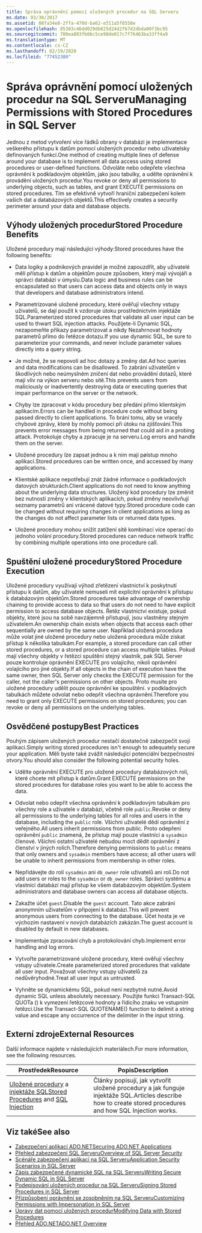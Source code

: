 ```yaml
---
title: Správa oprávnění pomocí uložených procedur na SQL Serveru
ms.date: 03/30/2017
ms.assetid: 08fa34e8-2ffa-470d-ba62-e511a5f8558e
ms.openlocfilehash: 85383c46dd029db825d24d2f67d2dbda00f3bc95
ms.sourcegitcommit: 700ea803fb06c5ce98de017c7f76463ba33ff4a9
ms.translationtype: MT
ms.contentlocale: cs-CZ
ms.lasthandoff: 02/19/2020
ms.locfileid: "77452380"
---
```

# <a name="managing-permissions-with-stored-procedures-in-sql-server"></a><span data-ttu-id="d471d-102">Správa oprávnění pomocí uložených procedur na SQL Serveru</span><span class="sxs-lookup"><span data-stu-id="d471d-102">Managing Permissions with Stored Procedures in SQL Server</span></span>
<span data-ttu-id="d471d-103">Jednou z metod vytvoření více řádků obrany v databázi je implementace veškerého přístupu k datům pomocí uložených procedur nebo uživatelsky definovaných funkcí.</span><span class="sxs-lookup"><span data-stu-id="d471d-103">One method of creating multiple lines of defense around your database is to implement all data access using stored procedures or user-defined functions.</span></span> <span data-ttu-id="d471d-104">Odvoláte nebo odepřete všechna oprávnění k podkladovým objektům, jako jsou tabulky, a udělte oprávnění k provádění uložených procedur.</span><span class="sxs-lookup"><span data-stu-id="d471d-104">You revoke or deny all permissions to underlying objects, such as tables, and grant EXECUTE permissions on stored procedures.</span></span> <span data-ttu-id="d471d-105">Tím se efektivně vytvoří hraniční zabezpečení kolem vašich dat a databázových objektů.</span><span class="sxs-lookup"><span data-stu-id="d471d-105">This effectively creates a security perimeter around your data and database objects.</span></span>  
  
## <a name="stored-procedure-benefits"></a><span data-ttu-id="d471d-106">Výhody uložených procedur</span><span class="sxs-lookup"><span data-stu-id="d471d-106">Stored Procedure Benefits</span></span>  
 <span data-ttu-id="d471d-107">Uložené procedury mají následující výhody:</span><span class="sxs-lookup"><span data-stu-id="d471d-107">Stored procedures have the following benefits:</span></span>  
  
- <span data-ttu-id="d471d-108">Data logiky a podnikových pravidel je možné zapouzdřit, aby uživatelé měli přístup k datům a objektům pouze způsobem, který mají vývojáři a správci databází v úmyslu.</span><span class="sxs-lookup"><span data-stu-id="d471d-108">Data logic and business rules can be encapsulated so that users can access data and objects only in ways that developers and database administrators intend.</span></span>  
  
- <span data-ttu-id="d471d-109">Parametrizované uložené procedury, které ověřují všechny vstupy uživatelů, se dají použít k vzdoruje útoku prostřednictvím injektáže SQL.</span><span class="sxs-lookup"><span data-stu-id="d471d-109">Parameterized stored procedures that validate all user input can be used to thwart SQL injection attacks.</span></span> <span data-ttu-id="d471d-110">Použijete-li Dynamic SQL, nezapomeňte příkazy parametrizovat a nikdy Nezahrnovat hodnoty parametrů přímo do řetězce dotazu.</span><span class="sxs-lookup"><span data-stu-id="d471d-110">If you use dynamic SQL, be sure to parameterize your commands, and never include parameter values directly into a query string.</span></span>  
  
- <span data-ttu-id="d471d-111">Je možné, že se nepovolí ad hoc dotazy a změny dat.</span><span class="sxs-lookup"><span data-stu-id="d471d-111">Ad hoc queries and data modifications can be disallowed.</span></span> <span data-ttu-id="d471d-112">To zabrání uživatelům v škodlivých nebo neúmyslném zničení dat nebo provádění dotazů, které mají vliv na výkon serveru nebo sítě.</span><span class="sxs-lookup"><span data-stu-id="d471d-112">This prevents users from maliciously or inadvertently destroying data or executing queries that impair performance on the server or the network.</span></span>  
  
- <span data-ttu-id="d471d-113">Chyby lze zpracovat v kódu procedury bez předání přímo klientským aplikacím.</span><span class="sxs-lookup"><span data-stu-id="d471d-113">Errors can be handled in procedure code without being passed directly to client applications.</span></span> <span data-ttu-id="d471d-114">To brání tomu, aby se vracely chybové zprávy, které by mohly pomoci při útoku na zjišťování.</span><span class="sxs-lookup"><span data-stu-id="d471d-114">This prevents error messages from being returned that could aid in a probing attack.</span></span> <span data-ttu-id="d471d-115">Protokoluje chyby a zpracuje je na serveru.</span><span class="sxs-lookup"><span data-stu-id="d471d-115">Log errors and handle them on the server.</span></span>  
  
- <span data-ttu-id="d471d-116">Uložené procedury lze zapsat jednou a k nim mají pøístup mnoho aplikací.</span><span class="sxs-lookup"><span data-stu-id="d471d-116">Stored procedures can be written once, and accessed by many applications.</span></span>  
  
- <span data-ttu-id="d471d-117">Klientské aplikace nepotřebují znát žádné informace o podkladových datových strukturách.</span><span class="sxs-lookup"><span data-stu-id="d471d-117">Client applications do not need to know anything about the underlying data structures.</span></span> <span data-ttu-id="d471d-118">Uložený kód procedury lze změnit bez nutnosti změny v klientských aplikacích, pokud změny neovlivňují seznamy parametrů ani vrácené datové typy.</span><span class="sxs-lookup"><span data-stu-id="d471d-118">Stored procedure code can be changed without requiring changes in client applications as long as the changes do not affect parameter lists or returned data types.</span></span>  
  
- <span data-ttu-id="d471d-119">Uložené procedury mohou snížit zatížení sítě kombinací více operací do jednoho volání procedury.</span><span class="sxs-lookup"><span data-stu-id="d471d-119">Stored procedures can reduce network traffic by combining multiple operations into one procedure call.</span></span>  
  
## <a name="stored-procedure-execution"></a><span data-ttu-id="d471d-120">Spuštění uložené procedury</span><span class="sxs-lookup"><span data-stu-id="d471d-120">Stored Procedure Execution</span></span>  
 <span data-ttu-id="d471d-121">Uložené procedury využívají výhod zřetězení vlastnictví k poskytnutí přístupu k datům, aby uživatelé nemuseli mít explicitní oprávnění k přístupu k databázovým objektům.</span><span class="sxs-lookup"><span data-stu-id="d471d-121">Stored procedures take advantage of ownership chaining to provide access to data so that users do not need to have explicit permission to access database objects.</span></span> <span data-ttu-id="d471d-122">Řetěz vlastnictví existuje, pokud objekty, které jsou na sobě navzájemně přistupují, jsou vlastněny stejným uživatelem.</span><span class="sxs-lookup"><span data-stu-id="d471d-122">An ownership chain exists when objects that access each other sequentially are owned by the same user.</span></span> <span data-ttu-id="d471d-123">Například uložená procedura může volat jiné uložené procedury nebo uložená procedura může získat přístup k několika tabulkám.</span><span class="sxs-lookup"><span data-stu-id="d471d-123">For example, a stored procedure can call other stored procedures, or a stored procedure can access multiple tables.</span></span> <span data-ttu-id="d471d-124">Pokud mají všechny objekty v řetězci spuštění stejný vlastník, pak SQL Server pouze kontroluje oprávnění EXECUTE pro volajícího, nikoli oprávnění volajícího pro jiné objekty.</span><span class="sxs-lookup"><span data-stu-id="d471d-124">If all objects in the chain of execution have the same owner, then SQL Server only checks the EXECUTE permission for the caller, not the caller's permissions on other objects.</span></span> <span data-ttu-id="d471d-125">Proto musíte pro uložené procedury udělit pouze oprávnění ke spouštění. v podkladových tabulkách můžete odvolat nebo odepřít všechna oprávnění.</span><span class="sxs-lookup"><span data-stu-id="d471d-125">Therefore you need to grant only EXECUTE permissions on stored procedures; you can revoke or deny all permissions on the underlying tables.</span></span>  
  
## <a name="best-practices"></a><span data-ttu-id="d471d-126">Osvědčené postupy</span><span class="sxs-lookup"><span data-stu-id="d471d-126">Best Practices</span></span>  
 <span data-ttu-id="d471d-127">Pouhým zápisem uložených procedur nestačí dostatečně zabezpečit svoji aplikaci.</span><span class="sxs-lookup"><span data-stu-id="d471d-127">Simply writing stored procedures isn't enough to adequately secure your application.</span></span> <span data-ttu-id="d471d-128">Měli byste také zvážit následující potenciální bezpečnostní otvory.</span><span class="sxs-lookup"><span data-stu-id="d471d-128">You should also consider the following potential security holes.</span></span>  
  
- <span data-ttu-id="d471d-129">Udělte oprávnění EXECUTE pro uložené procedury databázových rolí, které chcete mít přístup k datům.</span><span class="sxs-lookup"><span data-stu-id="d471d-129">Grant EXECUTE permissions on the stored procedures for database roles you want to be able to access the data.</span></span>  
  
- <span data-ttu-id="d471d-130">Odvolat nebo odepřít všechna oprávnění k podkladovým tabulkám pro všechny role a uživatele v databázi, včetně role `public`.</span><span class="sxs-lookup"><span data-stu-id="d471d-130">Revoke or deny all permissions to the underlying tables for all roles and users in the database, including the `public` role.</span></span> <span data-ttu-id="d471d-131">Všichni uživatelé dědí oprávnění z veřejného.</span><span class="sxs-lookup"><span data-stu-id="d471d-131">All users inherit permissions from public.</span></span> <span data-ttu-id="d471d-132">Proto odepření oprávnění `public` znamená, že přístup mají pouze vlastníci a `sysadmin` členové. Všichni ostatní uživatelé nebudou moct dědit oprávnění z členství v jiných rolích.</span><span class="sxs-lookup"><span data-stu-id="d471d-132">Therefore denying permissions to `public` means that only owners and `sysadmin` members have access; all other users will be unable to inherit permissions from membership in other roles.</span></span>  
  
- <span data-ttu-id="d471d-133">Nepřidávejte do rolí `sysadmin` ani `db_owner` role uživatelů ani rolí.</span><span class="sxs-lookup"><span data-stu-id="d471d-133">Do not add users or roles to the `sysadmin` or `db_owner` roles.</span></span> <span data-ttu-id="d471d-134">Správci systému a vlastníci databází mají přístup ke všem databázovým objektům.</span><span class="sxs-lookup"><span data-stu-id="d471d-134">System administrators and database owners can access all database objects.</span></span>  
  
- <span data-ttu-id="d471d-135">Zakažte účet `guest`.</span><span class="sxs-lookup"><span data-stu-id="d471d-135">Disable the `guest` account.</span></span> <span data-ttu-id="d471d-136">Tato akce zabrání anonymním uživatelům v připojení k databázi.</span><span class="sxs-lookup"><span data-stu-id="d471d-136">This will prevent anonymous users from connecting to the database.</span></span> <span data-ttu-id="d471d-137">Účet hosta je ve výchozím nastavení v nových databázích zakázán.</span><span class="sxs-lookup"><span data-stu-id="d471d-137">The guest account is disabled by default in new databases.</span></span>  
  
- <span data-ttu-id="d471d-138">Implementuje zpracování chyb a protokolování chyb.</span><span class="sxs-lookup"><span data-stu-id="d471d-138">Implement error handling and log errors.</span></span>  
  
- <span data-ttu-id="d471d-139">Vytvořte parametrizované uložené procedury, které ověřují všechny vstupy uživatele.</span><span class="sxs-lookup"><span data-stu-id="d471d-139">Create parameterized stored procedures that validate all user input.</span></span> <span data-ttu-id="d471d-140">Považovat všechny vstupy uživatelů za nedůvěryhodné.</span><span class="sxs-lookup"><span data-stu-id="d471d-140">Treat all user input as untrusted.</span></span>  
  
- <span data-ttu-id="d471d-141">Vyhněte se dynamickému SQL, pokud není nezbytně nutné.</span><span class="sxs-lookup"><span data-stu-id="d471d-141">Avoid dynamic SQL unless absolutely necessary.</span></span> <span data-ttu-id="d471d-142">Použijte funkci Transact-SQL QUOTa () k vymezení řetězcové hodnoty a řídicího znaku ve vstupním řetězci.</span><span class="sxs-lookup"><span data-stu-id="d471d-142">Use the Transact-SQL QUOTENAME() function to delimit a string value and escape any occurrence of the delimiter in the input string.</span></span>  
  
## <a name="external-resources"></a><span data-ttu-id="d471d-143">Externí zdroje</span><span class="sxs-lookup"><span data-stu-id="d471d-143">External Resources</span></span>  
 <span data-ttu-id="d471d-144">Další informace najdete v následujících materiálech.</span><span class="sxs-lookup"><span data-stu-id="d471d-144">For more information, see the following resources.</span></span>  
  
|<span data-ttu-id="d471d-145">Prostředek</span><span class="sxs-lookup"><span data-stu-id="d471d-145">Resource</span></span>|<span data-ttu-id="d471d-146">Popis</span><span class="sxs-lookup"><span data-stu-id="d471d-146">Description</span></span>|  
|--------------|-----------------|  
|<span data-ttu-id="d471d-147">[Uložené procedury](/sql/relational-databases/stored-procedures/stored-procedures-database-engine) a [injektáže SQL](/sql/relational-databases/security/sql-injection)</span><span class="sxs-lookup"><span data-stu-id="d471d-147">[Stored Procedures](/sql/relational-databases/stored-procedures/stored-procedures-database-engine) and [SQL Injection](/sql/relational-databases/security/sql-injection)</span></span>|<span data-ttu-id="d471d-148">Články popisují, jak vytvořit uložené procedury a jak funguje injektáže SQL.</span><span class="sxs-lookup"><span data-stu-id="d471d-148">Articles describe how to create stored procedures and how SQL Injection works.</span></span>|  
  
## <a name="see-also"></a><span data-ttu-id="d471d-149">Viz také</span><span class="sxs-lookup"><span data-stu-id="d471d-149">See also</span></span>

- [<span data-ttu-id="d471d-150">Zabezpečení aplikací ADO.NET</span><span class="sxs-lookup"><span data-stu-id="d471d-150">Securing ADO.NET Applications</span></span>](../securing-ado-net-applications.md)
- [<span data-ttu-id="d471d-151">Přehled zabezpečení SQL Serveru</span><span class="sxs-lookup"><span data-stu-id="d471d-151">Overview of SQL Server Security</span></span>](overview-of-sql-server-security.md)
- [<span data-ttu-id="d471d-152">Scénáře zabezpečení aplikací na SQL Serveru</span><span class="sxs-lookup"><span data-stu-id="d471d-152">Application Security Scenarios in SQL Server</span></span>](application-security-scenarios-in-sql-server.md)
- [<span data-ttu-id="d471d-153">Zápis zabezpečené dynamické SQL na SQL Serveru</span><span class="sxs-lookup"><span data-stu-id="d471d-153">Writing Secure Dynamic SQL in SQL Server</span></span>](writing-secure-dynamic-sql-in-sql-server.md)
- [<span data-ttu-id="d471d-154">Podepisování uložených procedur na SQL Serveru</span><span class="sxs-lookup"><span data-stu-id="d471d-154">Signing Stored Procedures in SQL Server</span></span>](signing-stored-procedures-in-sql-server.md)
- [<span data-ttu-id="d471d-155">Přizpůsobení oprávnění se zosobněním na SQL Serveru</span><span class="sxs-lookup"><span data-stu-id="d471d-155">Customizing Permissions with Impersonation in SQL Server</span></span>](customizing-permissions-with-impersonation-in-sql-server.md)
- [<span data-ttu-id="d471d-156">Úpravy dat pomocí uložených procedur</span><span class="sxs-lookup"><span data-stu-id="d471d-156">Modifying Data with Stored Procedures</span></span>](../modifying-data-with-stored-procedures.md)
- [<span data-ttu-id="d471d-157">Přehled ADO.NET</span><span class="sxs-lookup"><span data-stu-id="d471d-157">ADO.NET Overview</span></span>](../ado-net-overview.md)
